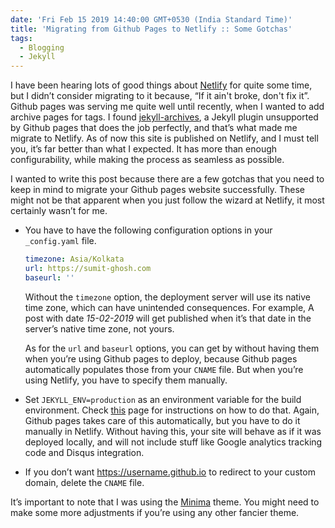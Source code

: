 ```yaml
---
date: 'Fri Feb 15 2019 14:40:00 GMT+0530 (India Standard Time)'
title: 'Migrating from Github Pages to Netlify :: Some Gotchas'
tags:
  - Blogging
  - Jekyll
---
```



I have been hearing lots of good things about [Netlify](https://www.netlify.com/) for quite some time, but I didn’t consider migrating to it because, “If it ain't broke, don't fix it”. Github pages was serving me quite well until recently, when I wanted to add archive pages for tags. I found [jekyll-archives](https://jekyll.github.io/jekyll-archives/), a Jekyll plugin unsupported by Github pages that does the job perfectly, and that’s what made me migrate to Netlify. As of now this site is published on Netlify, and I must tell you, it’s far better than what I expected. It has more than enough configurability, while making the process as seamless as possible. 

I wanted to write this post because there are a few gotchas that you need to keep in mind to migrate your Github pages website successfully. These might not be that apparent when you just follow the wizard at Netlify, it most certainly wasn’t for me.

- You have to have the following configuration options in your `_config.yaml` file.

  ```yaml
  timezone: Asia/Kolkata
  url: https://sumit-ghosh.com
  baseurl: ''
  ```

  Without the `timezone` option, the deployment server will use its native time zone, which can have unintended consequences. For example, A post with date _15-02-2019_ will get published when it’s that date in the server’s native time zone, not yours.

  As for the `url` and `baseurl` options, you can get by without having them when you’re using Github pages to deploy, because Github pages automatically populates those from your `CNAME` file. But when you’re using Netlify, you have to specify them manually.

- Set `JEKYLL_ENV=production` as an environment variable for the build environment. Check [this](https://www.netlify.com/docs/continuous-deployment/#build-environment-variables) page for instructions on how to do that. Again, Github pages takes care of this automatically, but you have to do it manually in Netlify. Without having this, your site will behave as if it was deployed locally, and will not include stuff like Google analytics tracking code and Disqus integration.

- If you don’t want https://username.github.io to redirect to your custom domain, delete the `CNAME` file.

It’s important to note that I was using the [Minima](https://github.com/jekyll/minima) theme. You might need to make some more adjustments if you’re using any other fancier theme.
